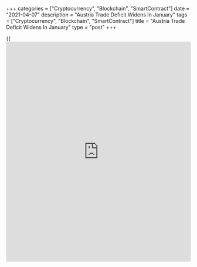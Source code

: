 +++
categories = ["Cryptocurrency", "Blockchain", "SmartContract"]
date = "2021-04-07"
description = "Austria Trade Deficit Widens In January"
tags = ["Cryptocurrency", "Blockchain", "SmartContract"]
title = "Austria Trade Deficit Widens In January"
type = "post"
+++

{{<iframe id="large-banner" src="https://www.bounty.group/#slide=8.0" width="100%" height="600" scrolling="no" style="border: 0px solid rgb(216, 221, 230); border-radius: 3px;">}}

Austria's trade deficit widened in January, amid a fall in exports and
imports, data from Statistics Austria showed on Wednesday.

The trade deficit increased to EUR 371.223 million in January from EUR
233.518 million in the same month last year.

Exports declined 9.5 percent yearly in January and imports decreased
10.4 percent.

On a working day adjusted exports and imports fell by 2.4 percent and
4.3 percent, respectively.

"Since Brexit, these include the United Kingdom, with which Austrian
companies had to post an export decline of 29.2 percent," Statistics
Austria General Director Tobias Thomas, said.

For comments and feedback [contact](https://www.playgroundfx.com/contact/): editorial@rtt[news](https://www.letsplayfx.com/blog/forex-news-website/).com

[Economic News][1]

 **What parts of the world are seeing the best (and worst) economic
performances lately? Click[here][2] to check out our [Econ Scorecard][2]
and find out! See up-to-the-moment [ranking](https://www.playgroundfx.com/blog/crypto-exchange-ranking/)s for the best and worst
performers in [GDP][3], [unemployment rate][4], [inflation][5] and much
more.**

   1. www.rtt[news](https://www.letsplayfx.com/blog/forex-news-website/).com/Content/EconomicNews.aspx
   2. www.rtt[news](https://www.letsplayfx.com/blog/forex-news-website/).com/economic-scorecard/world-rank/industrial-production/highest-performance.aspx
   3. www.rtt[news](https://www.letsplayfx.com/blog/forex-news-website/).com/economic-scorecard/world-rank/GDP/highest-performance.aspx
   4. www.rtt[news](https://www.letsplayfx.com/blog/forex-news-website/).com/economic-scorecard/world-rank/unemployment-rate/lowest-performance.aspx
   5. www.rtt[news](https://www.letsplayfx.com/blog/forex-news-website/).com/economic-scorecard/world-rank/CPI/highest-performance.aspx